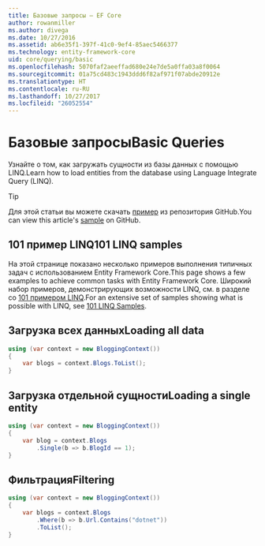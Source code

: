 ```yaml
---
title: Базовые запросы — EF Core
author: rowanmiller
ms.author: divega
ms.date: 10/27/2016
ms.assetid: ab6e35f1-397f-41c0-9ef4-85aec5466377
ms.technology: entity-framework-core
uid: core/querying/basic
ms.openlocfilehash: 5070faf2aeeffad680e24e7de5a0ffa03a8f0064
ms.sourcegitcommit: 01a75cd483c1943ddd6f82af971f07abde20912e
ms.translationtype: HT
ms.contentlocale: ru-RU
ms.lasthandoff: 10/27/2017
ms.locfileid: "26052554"
---
```

# <a name="basic-queries"></a><span data-ttu-id="e1e30-102">Базовые запросы</span><span class="sxs-lookup"><span data-stu-id="e1e30-102">Basic Queries</span></span>

<span data-ttu-id="e1e30-103">Узнайте о том, как загружать сущности из базы данных с помощью LINQ.</span><span class="sxs-lookup"><span data-stu-id="e1e30-103">Learn how to load entities from the database using Language Integrate Query (LINQ).</span></span>

> [!TIP]  
> <span data-ttu-id="e1e30-104">Для этой статьи вы можете скачать [пример](https://github.com/aspnet/EntityFramework.Docs/tree/master/samples/core/Querying) из репозитория GitHub.</span><span class="sxs-lookup"><span data-stu-id="e1e30-104">You can view this article's [sample](https://github.com/aspnet/EntityFramework.Docs/tree/master/samples/core/Querying) on GitHub.</span></span>

## <a name="101-linq-samples"></a><span data-ttu-id="e1e30-105">101 пример LINQ</span><span class="sxs-lookup"><span data-stu-id="e1e30-105">101 LINQ samples</span></span>

<span data-ttu-id="e1e30-106">На этой странице показано несколько примеров выполнения типичных задач с использованием Entity Framework Core.</span><span class="sxs-lookup"><span data-stu-id="e1e30-106">This page shows a few examples to achieve common tasks with Entity Framework Core.</span></span> <span data-ttu-id="e1e30-107">Широкий набор примеров, демонстрирующих возможности LINQ, см. в разделе со [101 примером LINQ](https://code.msdn.microsoft.com/101-LINQ-Samples-3fb9811b).</span><span class="sxs-lookup"><span data-stu-id="e1e30-107">For an extensive set of samples showing what is possible with LINQ, see [101 LINQ Samples](https://code.msdn.microsoft.com/101-LINQ-Samples-3fb9811b).</span></span>

## <a name="loading-all-data"></a><span data-ttu-id="e1e30-108">Загрузка всех данных</span><span class="sxs-lookup"><span data-stu-id="e1e30-108">Loading all data</span></span>

<!-- [!code-csharp[Main](samples/core/Querying/Querying/Basics/Sample.cs)] -->
``` csharp
using (var context = new BloggingContext())
{
    var blogs = context.Blogs.ToList();
}
```

## <a name="loading-a-single-entity"></a><span data-ttu-id="e1e30-109">Загрузка отдельной сущности</span><span class="sxs-lookup"><span data-stu-id="e1e30-109">Loading a single entity</span></span>

<!-- [!code-csharp[Main](samples/core/Querying/Querying/Basics/Sample.cs)] -->
``` csharp
using (var context = new BloggingContext())
{
    var blog = context.Blogs
        .Single(b => b.BlogId == 1);
}
```

## <a name="filtering"></a><span data-ttu-id="e1e30-110">Фильтрация</span><span class="sxs-lookup"><span data-stu-id="e1e30-110">Filtering</span></span>

<!-- [!code-csharp[Main](samples/core/Querying/Querying/Basics/Sample.cs)] -->
``` csharp
using (var context = new BloggingContext())
{
    var blogs = context.Blogs
        .Where(b => b.Url.Contains("dotnet"))
        .ToList();
}
```
